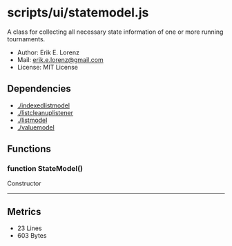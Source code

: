 # scripts/ui/statemodel.js


A class for collecting all necessary state information of one or more running
tournaments.

* Author: Erik E. Lorenz 
* Mail: <erik.e.lorenz@gmail.com>
* License: MIT License


## Dependencies

* <a href="./indexedlistmodel.html">./indexedlistmodel</a>
* <a href="./listcleanuplistener.html">./listcleanuplistener</a>
* <a href="./listmodel.html">./listmodel</a>
* <a href="./valuemodel.html">./valuemodel</a>

## Functions

###   function StateModel()
Constructor

---

## Metrics

* 23 Lines
* 603 Bytes

